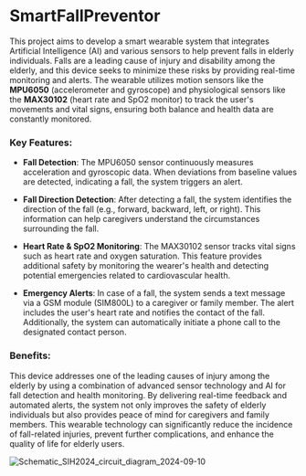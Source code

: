 # SmartFallPreventor

This project aims to develop a smart wearable system that integrates Artificial Intelligence (AI) and various sensors to help prevent falls in elderly individuals. Falls are a leading cause of injury and disability among the elderly, and this device seeks to minimize these risks by providing real-time monitoring and alerts. The wearable utilizes motion sensors like the **MPU6050** (accelerometer and gyroscope) and physiological sensors like the **MAX30102** (heart rate and SpO2 monitor) to track the user's movements and vital signs, ensuring both balance and health data are constantly monitored.

### Key Features:

- **Fall Detection**: The MPU6050 sensor continuously measures acceleration and gyroscopic data. When deviations from baseline values are detected, indicating a fall, the system triggers an alert.
  
- **Fall Direction Detection**: After detecting a fall, the system identifies the direction of the fall (e.g., forward, backward, left, or right). This information can help caregivers understand the circumstances surrounding the fall.

- **Heart Rate & SpO2 Monitoring**: The MAX30102 sensor tracks vital signs such as heart rate and oxygen saturation. This feature provides additional safety by monitoring the wearer's health and detecting potential emergencies related to cardiovascular health.

- **Emergency Alerts**: In case of a fall, the system sends a text message via a GSM module (SIM800L) to a caregiver or family member. The alert includes the user's heart rate and notifies the contact of the fall. Additionally, the system can automatically initiate a phone call to the designated contact person.

### Benefits:
This device addresses one of the leading causes of injury among the elderly by using a combination of advanced sensor technology and AI for fall detection and health monitoring. By delivering real-time feedback and automated alerts, the system not only improves the safety of elderly individuals but also provides peace of mind for caregivers and family members. This wearable technology can significantly reduce the incidence of fall-related injuries, prevent further complications, and enhance the quality of life for elderly users.


![Schematic_SIH2024_circuit_diagram_2024-09-10](https://github.com/user-attachments/assets/536f4a44-82a7-47be-9b04-d242bd812b96)


